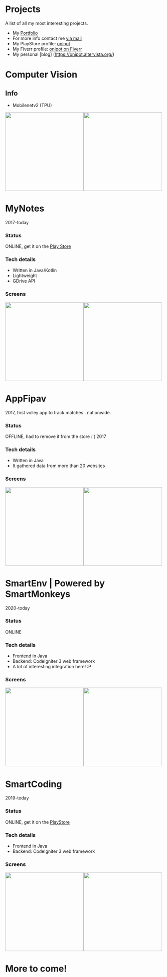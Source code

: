 # Projects
A list of all my most interesting projects.

- My [Portfolio](https://mascit.k-stash.com)
- For more info contact me [via mail](mailto:maurosciancalepore98@gmail.com)
- My PlayStore profile: [onipot](https://play.google.com/store/apps/dev?id=8923012172692890020&hl=en)
- My Fiverr profile: [onipot on Fiverr](https://www.fiverr.com/onipot)
- My personal [blog] (https://onipot.altervista.org/)


# Computer Vision

## Info
- Mobilenetv2 (TPU)

<img src="https://github.com/onipot/Projects/raw/master/AI/1.jpeg" width="250"><img src="https://github.com/onipot/Projects/raw/master/AI/2.jpeg" width="250">

# MyNotes
2017-today
### Status
ONLINE, get it on the [Play Store](https://play.google.com/store/apps/details?id=com.masc_inc.mynotes&hl=en)

### Tech details
- Written in Java/Kotlin
- Lightweight
- GDrive API
### Screens
<img src="https://github.com/onipot/Projects/raw/master/MyNotes/home_new.jpeg" width="250"><img src="https://github.com/onipot/Projects/blob/master/MyNotes/home_fin.png" width="250">

# AppFipav
2017, first volley app to track matches.. nationwide.
### Status
OFFLINE, had to remove it from the store :'(
2017
### Tech details
- Written in Java
- It gathered data from more than 20 websites
### Screens
<img src="https://github.com/onipot/Projects/blob/master/AppFipav/Screenshot_20170524-194347.png" width="250"><img src="https://github.com/onipot/Projects/blob/master/AppFipav/Screenshot_20170524-194413.png" width="250">

# SmartEnv | Powered by SmartMonkeys
2020-today
### Status
ONLINE
### Tech details
- Frontend in Java
- Backend: CodeIgniter 3 web framework
- A lot of interesting integration here! :P
### Screens
<img src="https://github.com/onipot/Projects/blob/master/SmartEnv/intro%201.png" width="250"><img src="https://github.com/onipot/Projects/blob/master/SmartEnv/miei%20terreni%20GRIGLIA.png" width="250">

# SmartCoding
2019-today
### Status
ONLINE, get it on the [PlayStore](https://play.google.com/store/apps/details?id=com.mascit.smartcoding&hl=en)
### Tech details
- Frontend in Java
- Backend: CodeIgniter 3 web framework
### Screens
<img src="https://github.com/onipot/Projects/blob/master/SmartCoding/first.png" width="250"><img src="https://github.com/onipot/Projects/blob/master/SmartCoding/third.png" width="250">
# More to come!

